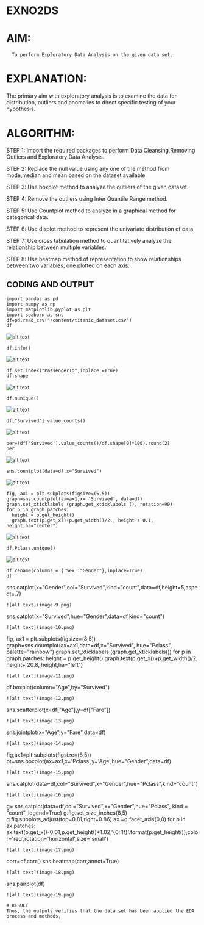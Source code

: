 # EXNO2DS
# AIM:
      To perform Exploratory Data Analysis on the given data set.
      
# EXPLANATION:
  The primary aim with exploratory analysis is to examine the data for distribution, outliers and anomalies to direct specific testing of your hypothesis.
  
# ALGORITHM:
STEP 1: Import the required packages to perform Data Cleansing,Removing Outliers and Exploratory Data Analysis.

STEP 2: Replace the null value using any one of the method from mode,median and mean based on the dataset available.

STEP 3: Use boxplot method to analyze the outliers of the given dataset.

STEP 4: Remove the outliers using Inter Quantile Range method.

STEP 5: Use Countplot method to analyze in a graphical method for categorical data.

STEP 6: Use displot method to represent the univariate distribution of data.

STEP 7: Use cross tabulation method to quantitatively analyze the relationship between multiple variables.

STEP 8: Use heatmap method of representation to show relationships between two variables, one plotted on each axis.

## CODING AND OUTPUT
```
import pandas as pd
import numpy as np
import matplotlib.pyplot as plt
import seaborn as sns
df=pd.read_csv("/content/titanic_dataset.csv")
df
```
![alt text](image.png)
```
df.info()
```
![alt text](image-1.png)
```
df.set_index("PassengerId",inplace =True)
df.shape
```
![alt text](image-2.png)
```
df.nunique()
```
![alt text](image-3.png)
```
df["Survived"].value_counts()
```
![alt text](image-4.png)
```
per=(df['Survived'].value_counts()/df.shape[0]*100).round(2)
per
```
![alt text](image-5.png)
```
sns.countplot(data=df,x="Survived")
```
![alt text](image-6.png)
```
fig, ax1 = plt.subplots(figsize=(5,5))
graph=sns.countplot(ax=ax1,x= 'Survived', data=df)
graph.set_xticklabels (graph.get_xticklabels (), rotation=90)
for p in graph.patches:
  height = p.get_height()
  graph.text(p.get_x()+p.get_width()/2., height + 0.1, height,ha="center")
```
![alt text](image-7.png)
```
df.Pclass.unique()
```
![alt text](image-8.png)
```
df.rename(columns = {'Sex':"Gender"},inplace=True)
df
```
sns.catplot(x="Gender",col="Survived",kind="count",data=df,height=5,aspect=.7)
```
![alt text](image-9.png)
```
sns.catplot(x="Survived",hue="Gender",data=df,kind="count")
```
![alt text](image-10.png)
```
fig, ax1 = plt.subplots(figsize=(8,5))
graph=sns.countplot(ax=ax1,data=df,x="Survived", hue="Pclass", palette="rainbow")
graph.set_xticklabels (graph.get_xticklabels())
for p in graph.patches:
  height = p.get_height()
  graph.text(p.get_x()+p.get_width()/2, height+ 20.8, height,ha="left")
```
![alt text](image-11.png)
```
df.boxplot(column="Age",by="Survived")
```
![alt text](image-12.png)
```
sns.scatterplot(x=df["Age"],y=df["Fare"])
```
![alt text](image-13.png)
```
sns.jointplot(x="Age",y="Fare",data=df)
```
![alt text](image-14.png)
```
fig,ax1=plt.subplots(figsize=(8,5))
pt=sns.boxplot(ax=ax1,x='Pclass',y='Age',hue="Gender",data=df)
```
![alt text](image-15.png)
```
sns.catplot(data=df,col="Survived",x="Gender",hue="Pclass",kind="count")
```
![alt text](image-16.png)
```
g= sns.catplot(data=df,col="Survived",x="Gender",hue="Pclass", kind = "count", legend=True)
g.fig.set_size_inches(8,5)
g.fig.subplots_adjust(top=0.81,right=0.86)
ax =g.facet_axis(0,0)
for p in ax.patches:
ax.text(p.get_x()-0.01,p.get_height()*1.02,'{0:.1f}'.format(p.get_height()),color='red',rotation='horizontal',size='small')
```
![alt text](image-17.png)
```
corr=df.corr()
sns.heatmap(corr,annot=True)
```
![alt text](image-18.png)
```
sns.pairplot(df)
```
![alt text](image-19.png)

# RESULT
Thus, the outputs verifies that the data set has been applied the EDA process and methods,

